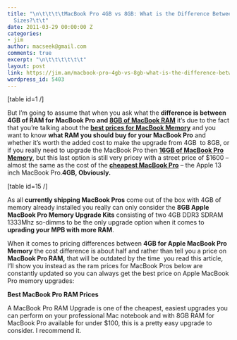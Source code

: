```yaml
---
title: "\n\t\t\t\tMacBook Pro 4GB vs 8GB: What is the Difference Between The Two Memory
  Sizes?\t\t"
date: 2011-03-29 00:00:00 Z
categories:
- jim
author: macseek@gmail.com
comments: true
excerpt: "\n\t\t\t\t\t\t"
layout: post
link: https://jim.am/macbook-pro-4gb-vs-8gb-what-is-the-difference-between-the-two-memory-sizes/
wordpress_id: 5403
---
```


[table id=1 /]




But I’m going to assume that when you ask what the **difference is between 4GB of RAM for MacBook Pro and [8GB of MacBook RAM](http://www.jim.am/memory/MacBook_Pro_DDR3_1333Mhz_Memory_Upgrade_Kits-8gb/)** it’s due to the fact that you’re talking about the **[best prices for MacBook Memory](http://www.jim.am/)** and you want to know **what RAM you should buy for your MacBook Pro** and whether it’s worth the added cost to make the upgrade from 4GB  to 8GB, or if you really need to upgrade the MacBook Pro then **[16GB of MacBook Pro Memory](http://www.jim.am/memory/MacBook_Pro_DDR3_1333Mhz_Memory_Upgrade_Kits-16gb/)**, but this last option is still very pricey with a street price of $1600 – almost the same as the cost of the **[cheapest MacBook Pro](http://www.amazon.com/gp/product/B002QQ8H8I/ref=as_li_ss_tl?ie=UTF8&tag=ramseeker-20&linkCode=as2&camp=1789&creative=390957&creativeASIN=B002QQ8H8I)** – the Apple 13 inch MacBook Pro.**4GB, Obviously.**




[table id=15 /]




As all **currently shipping MacBook Pros** come out of the box with 4GB of memory already installed you really can only consider the **8GB Apple MacBook Pro Memory Upgrade Kits** consisting of two 4GB DDR3 SDRAM 1333Mhz so-dimms to be the only upgrade option when it comes to **uprading your MPB with more RAM**.




When it comes to pricing differences between **4GB for Apple MacBook Pro Memory** the cost difference is about half and rather than tell you a price on **MacBook Pro RAM,** that will be outdated by the time  you read this article, I’ll show you instead as the ram prices for MacBook Pros below are constantly updated so you can always get the best price on Apple MacBook Pro memory upgrades:




**Best MacBook Pro RAM Prices**




A MacBook Pro RAM Upgrade is one of the cheapest, easiest upgrades you can perform on your professional Mac notebook and with 8GB RAM for MacBook Pro available for under $100, this is a pretty easy upgrade to consider. I recommend it.


		
